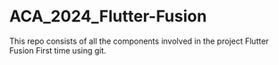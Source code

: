 # ACA_2024_Flutter-Fusion
This repo consists of all the components involved in the project Flutter Fusion
First time using git.
